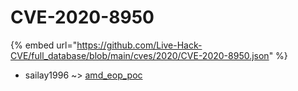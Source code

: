 # CVE-2020-8950
{% embed url="https://github.com/Live-Hack-CVE/full_database/blob/main/cves/2020/CVE-2020-8950.json" %}

* sailay1996 ~> [amd_eop_poc](https://www.alice-snow.ru/2020/database/cve-2020-8950/amd_eop_poc-sailay1996)